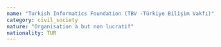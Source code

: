 ```yaml
---
name: "Turkish Informatics Foundation (TBV -Türkiye Bilişim Vakfı)"
category: civil_society
nature: "Organisation à but non lucratif"
nationality: TUR
---
```

    